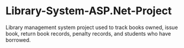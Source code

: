 # Library-System-ASP.Net-Project
Library management system project used to track books owned, issue book, return book records, penalty records, and students who have borrowed.
